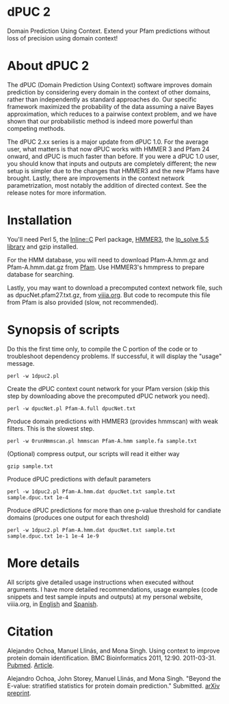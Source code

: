 dPUC 2
===

Domain Prediction Using Context.
Extend your Pfam predictions without loss of precision using domain context!

About dPUC 2
===

The dPUC (Domain Prediction Using Context) software improves domain prediction by considering every domain in the context of other domains, rather than independently as standard approaches do. Our specific framework maximized the probability of the data assuming a naive Bayes approximation, which reduces to a pairwise context problem, and we have shown that our probabilistic method is indeed more powerful than competing methods.

The dPUC 2.xx series is a major update from dPUC 1.0. For the average user, what matters is that now dPUC works with HMMER 3 and Pfam 24 onward, and dPUC is much faster than before. If you were a dPUC 1.0 user, you should know that inputs and outputs are completely different; the new setup is simpler due to the changes that HMMER3 and the new Pfams have brought. Lastly, there are improvements in the context network parametrization, most notably the addition of directed context. See the release notes for more information.

Installation
===

You'll need Perl 5, the [Inline::C](http://search.cpan.org/~etj/Inline-C-0.62/lib/Inline/C.pod) Perl package, [HMMER3](http://hmmer.janelia.org/), the [lp_solve 5.5 library](http://lpsolve.sourceforge.net/5.5/) and gzip installed.

For the HMM database, you will need to download Pfam-A.hmm.gz and Pfam-A.hmm.dat.gz from [Pfam](ftp://ftp.ebi.ac.uk/pub/databases/Pfam/current_release/). Use HMMER3's hmmpress to prepare database for searching.

Lastly, you may want to download a precomputed context network file, such as dpucNet.pfam27.txt.gz, from [viiia.org](http://viiia.org/dpuc2/?l=en-us). But code to recompute this file from Pfam is also provided (slow, not recommended).

Synopsis of scripts
===

Do this the first time only, to compile the C portion of the code or to troubleshoot dependency problems. If successful, it will display the "usage" message.
```
perl -w 1dpuc2.pl
```

Create the dPUC context count network for your Pfam version (skip this step by downloading above the precomputed dPUC network you need).
```
perl -w dpucNet.pl Pfam-A.full dpucNet.txt 
```

Produce domain predictions with HMMER3 (provides hmmscan) with weak filters. This is the slowest step.
```
perl -w 0runHmmscan.pl hmmscan Pfam-A.hmm sample.fa sample.txt 
```

(Optional) compress output, our scripts will read it either way 
```
gzip sample.txt 
```

Produce dPUC predictions with default parameters 
```
perl -w 1dpuc2.pl Pfam-A.hmm.dat dpucNet.txt sample.txt sample.dpuc.txt 1e-4
```

Produce dPUC predictions for more than one p-value threshold for candiate domains (produces one output for each threshold)
```
perl -w 1dpuc2.pl Pfam-A.hmm.dat dpucNet.txt sample.txt sample.dpuc.txt 1e-1 1e-4 1e-9
```

More details
===

All scripts give detailed usage instructions when executed without arguments.  I have more detailed recommendations, usage examples (code snippets and test sample inputs and outputs) at my personal website, viiia.org, in [English](http://viiia.org/dpuc2/?l=en-us) and [Spanish](http://viiia.org/dpuc2/).


Citation
===

Alejandro Ochoa, Manuel Llinás, and Mona Singh. Using context to improve protein domain identification. BMC Bioinformatics 2011, 12:90. 2011-03-31. [Pubmed](http://www.ncbi.nlm.nih.gov/pubmed/21453511). [Article](http://dx.doi.org/10.1186/1471-2105-12-90).

Alejandro Ochoa, John Storey, Manuel Llinás, and Mona Singh.  "Beyond the E-value: stratified statistics for protein domain prediction." Submitted. [arXiv preprint](http://arxiv.org/abs/1409.6384).

